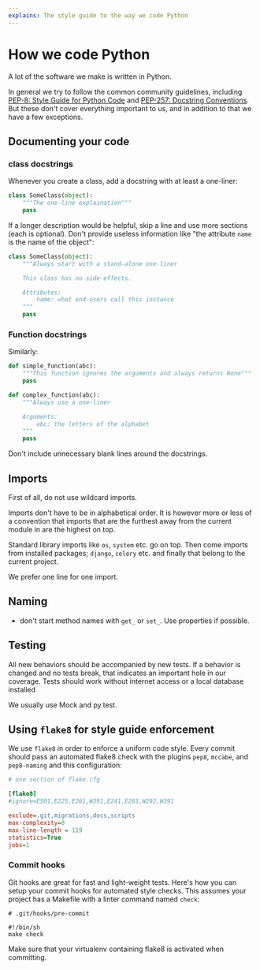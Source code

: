 ```yaml
---
explains: The style guide to the way we code Python
---
```


# How we code Python

A lot of the software we make is written in Python.

In general we try to follow the common community guidelines,
including [PEP-8: Style Guide for Python Code](https://www.python.org/dev/peps/pep-0008/) 
and [PEP-257: Docstring Conventions](https://www.python.org/dev/peps/pep-0257/). But these 
don't cover everything important to us, and in addition to that we have a few exceptions.

## Documenting your code

### class docstrings

Whenever you create a class, add a docstring with at least a one-liner:

```py
class SomeClass(object):
    """The one-line explaination"""
    pass
```

If a longer description would be helpful, skip a line and use more sections
(each is optional).  Don't provide useless information like "the attribute
`name` is the name of the object":

```py
class SomeClass(object):
    """Always start with a stand-alone one-liner

    This class has no side-effects.

    Attributes:
        name: what end-users call this instance
    """
    pass
```

### Function docstrings

Similarly:

```py
def simple_function(abc):
    """This function ignores the arguments and always returns None"""
    pass

def complex_function(abc):
    """Always use a one-liner

    Arguments:
        abc: the letters of the alphabet
    """
    pass
```

Don't include unnecessary blank lines around the docstrings.

## Imports

First of all, do not use wildcard imports.

Imports don't have to be in alphabetical order. It is however more or less of a convention that imports that are the furthest away from the current module in are the highest on top. 

Standard library imports like `os`, `system` etc. go on top. Then come imports from installed packages; `django`, `celery` etc. and finally that belong to the current project.

We prefer one line for one import.

## Naming

- don't start method names with `get_` or `set_`. Use properties if possible.

## Testing

All new behaviors should be accompanied by new tests. If a behavior is changed and no tests break, that indicates an important hole in our coverage. Tests should work without internet access or a local database installed

We usually use Mock and py.test.

## Using `flake8` for style guide enforcement

We use `flake8` in order to enforce a uniform code style. Every commit should pass an automated flake8 check with the plugins `pep8`, `mccabe`, and `pep8-naming` and this configuration:

```ini
# one section of flake.cfg

[flake8]
#ignore=E501,E225,E261,W391,E241,E203,W292,W391

exclude=.git,migrations,docs,scripts
max-complexity=8
max-line-length = 119
statistics=True
jobs=1
```

### Commit hooks

Git hooks are great for fast and light-weight tests. Here's how you can setup
your commit hooks for automated style checks. This assumes your project has a
Makefile with a linter command named `check`:

    # .git/hooks/pre-commit

    #!/bin/sh
    make check

Make sure that your virtualenv containing flake8 is activated when committing.
